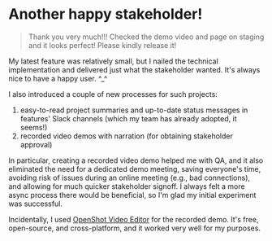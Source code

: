 # Another happy stakeholder!

> Thank you very much!!! Checked the demo video and page on staging and it looks perfect! Please kindly release it!

My latest feature was relatively small, but I nailed the technical implementation and delivered just what the stakeholder wanted. It's always nice to have a happy user. ^_^

I also introduced a couple of new processes for such projects:
1. easy-to-read project summaries and up-to-date status messages in features' Slack channels (which my team has already adopted, it seems!)
2. recorded video demos with narration (for obtaining stakeholder approval)

In particular, creating a recorded video demo helped me with QA, and it also eliminated the need for a dedicated demo meeting, saving everyone's time, avoiding risk of issues during an online meeting (e.g., bad connections), and allowing for much quicker stakeholder signoff. I always felt a more async process there would be beneficial, so I'm glad my initial experiment was successful.

Incidentally, I used [OpenShot Video Editor](https://www.openshot.org) for the recorded demo. It's free, open-source, and cross-platform, and it worked very well for my purposes.
